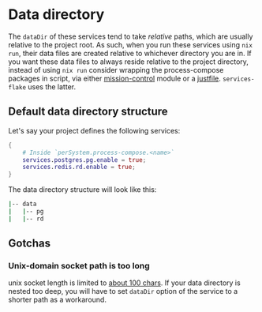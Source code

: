 # Data directory

The `dataDir` of these services tend to take *relative* paths, which are usually relative to the project root. As such, when you run these services using `nix run`, their data files are created relative to whichever directory you are in. If you want these data files to always reside relative to the project directory, instead of using `nix run` consider wrapping the process-compose packages in script, via either [mission-control](https://community.flake.parts/mission-control) module or a [justfile](https://just.systems/). `services-flake` uses the latter.

## Default data directory structure

Let's say your project defines the following services:

```nix
{
    # Inside `perSystem.process-compose.<name>`
    services.postgres.pg.enable = true;
    services.redis.rd.enable = true;
}
```

The data directory structure will look like this:

```sh
|-- data
|   |-- pg
|   |-- rd
```

## Gotchas

### Unix-domain socket path is too long

unix socket length is limited to [about 100 chars](https://linux.die.net/man/7/unix). If your data directory is nested too deep, you will have to set `dataDir` option of the service to a shorter path as a workaround.
